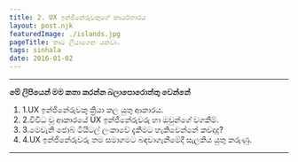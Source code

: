 ```yaml
---
title: 2. UX ඉන්ජිනේරුවකුගේ කාර්යභාරය
layout: post.njk
featuredImage: ./islands.jpg
pageTitle: තාම ලියාගෙන යනවා.
tags: sinhala
date: 2016-01-02
---
```

---
**මේ ලිපියෙන් මම කතා කරන්න බලාපොරොත්තු වෙන්නේ**
1. 1.UX ඉන්ජිනේරුවකු ක්‍රියා කල යුතු ආකාරය.
2. 2.විවිධ වූ ආකාරයේ UX ඉන්ජිනේරුවරු හා ඔවුන්ගේ වගකීම්.
3. 3.මෙවැනි ජොබ් ටියිටල් ලංකාවේ දැකීමට හැකිවෙන්නේ කවදාද?
4. 4.UX ඉන්ජිනේරුවරු තම සමාගමට බඳවාගැනීමේදී සැලකිය යුතු කරුණු.
---